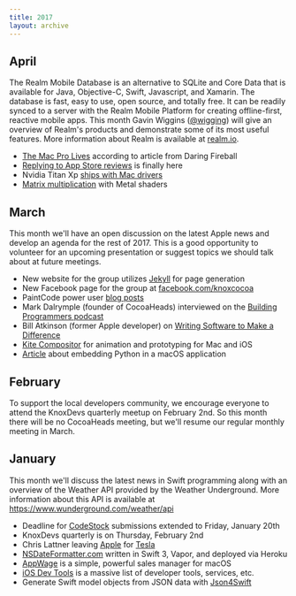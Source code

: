 ```yaml
---
title: 2017
layout: archive
---
```


## April

The Realm Mobile Database is an alternative to SQLite and Core Data that is
available for Java, Objective-C, Swift, Javascript, and Xamarin. The database
is fast, easy to use, open source, and totally free. It can be readily synced
to a server with the Realm Mobile Platform for creating offline-first, reactive
mobile apps. This month Gavin Wiggins ([@wigging](https://twitter.com/wigging))
will give an overview of Realm's products and demonstrate some of its most
useful features. More information about Realm is available at
[realm.io](https://realm.io).

- [The Mac Pro Lives](http://daringfireball.net/2017/04/the_mac_pro_lives) according to article from Daring Fireball
- [Replying to App Store reviews](https://stories.appbot.co/replying-to-app-store-reviews-is-finally-here-and-its-pretty-damn-awesome-68636c0843e6) is finally here
- Nvidia Titan Xp [ships with Mac drivers](https://blogs.nvidia.com/blog/2017/04/06/titan-xp/)
- [Matrix multiplication](http://machinethink.net/blog/mps-matrix-multiplication/) with Metal shaders

## March

This month we'll have an open discussion on the latest Apple news and develop
an agenda for the rest of 2017. This is a good opportunity to volunteer for an
upcoming presentation or suggest topics we should talk about at future
meetings.

- New website for the group utilizes [Jekyll](https://jekyllrb.com) for page generation
- New Facebook page for the group at [facebook.com/knoxcocoa](https://www.facebook.com/knoxcocoa)
- PaintCode power user [blog posts](https://www.paintcodeapp.com/news/power-user-introduction)
- Mark Dalrymple (founder of CocoaHeads) interviewed on the [Building Programmers podcast](https://building.fireside.fm/29)
- Bill Atkinson (former Apple developer) on [Writing Software to Make a Difference](https://realm.io/news/writing-software-to-make-a-difference/)
- [Kite Compositor](https://kiteapp.co) for animation and prototyping for Mac and iOS
- [Article](https://medium.com/python-pandemonium/embedding-a-python-application-in-macos-d866adfcaf94#.rv3jmbh2c) about embedding Python in a macOS application

## February

To support the local developers community, we encourage everyone to attend the
KnoxDevs quarterly meetup on February 2nd. So this month there will be no
CocoaHeads meeting, but we'll resume our regular monthly meeting in March.

## January

This month we'll discuss the latest news in Swift programming along with an
overview of the Weather API provided by the Weather Underground. More
information about this API is available at https://www.wunderground.com/weather/api

- Deadline for [CodeStock](http://www.codestock.org) submissions extended to Friday, January 20th
- KnoxDevs quarterly is on Thursday, February 2nd
- Chris Lattner leaving [Apple](https://lists.swift.org/pipermail/swift-evolution/Week-of-Mon-20170109/030063.html) for [Tesla](https://www.tesla.com/blog/welcome-chris-lattner)
- [NSDateFormatter.com](http://nsdateformatter.com) written in Swift 3, Vapor, and deployed via Heroku
- [AppWage](http://www.appwage.com) is a simple, powerful sales manager for macOS
- [iOS Dev Tools](https://iosdev.tools) is a massive list of developer tools, services, etc.
- Generate Swift model objects from JSON data with [Json4Swift](http://www.json4swift.com)

